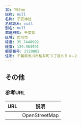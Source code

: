 ```yaml
---
ID: Y9Enm
総称: null
名称: 子安神社
名称読み: null
別名: null
都道府県: 千葉県
区域: 市川市
緯度: 35.7448992
経度: 139.963991
郵便番号: 2720802
住所: 千葉県市川市柏井町３丁目６５４−２
---
```


## その他

### 参考URL

| URL | 説明          |
| --- | ------------- |
|     | OpenStreetMap |

